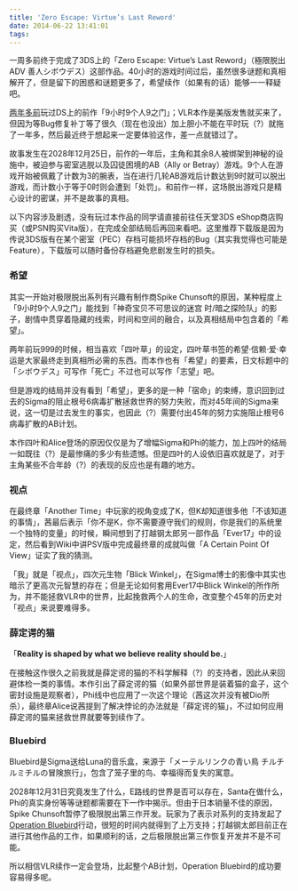 ```yaml
---
title: 'Zero Escape: Virtue’s Last Reword'
date: 2014-06-22 13:41:01
tags:
---
```


一周多前终于完成了3DS上的「Zero Escape: Virtue’s Last Reword」（極限脱出ADV 善人シボウデス）这部作品。40小时的游戏时间过后，虽然很多谜题和真相解开了，但是留下的困惑和谜题更多了，希望续作（如果有的话）能够一一释疑吧。

[两年多前](http://mudkip.me/post/24341459056/4-leaf-clover)玩过DS上的前作「9小时9个人9之门」；VLR本作是美版发售就买来了，但因为等Bug修复补丁等了很久（现在也没出）加上胆小不能在平时玩（?）就拖了一年多，然后最近终于想起来一定要体验这作，差一点就错过了。

故事发生在2028年12月25日，前作的一年后，主角和其余8人被绑架到神秘的设施中，被迫参与密室逃脱以及囚徒困境的AB（Ally or Betray）游戏。9个人在游戏开始被佩戴了计数为3的腕表，当在进行几轮AB游戏后计数达到9时就可以脱出游戏，而计数小于等于0时则会遭到「处罚」。和前作一样，这场脱出游戏只是精心设计的密谋，并不是故事的真相。

以下内容涉及剧透，没有玩过本作品的同学请直接前往任天堂3DS eShop商店购买（或PSN购买Vita版），在完成全部结局后再回来看吧。这里推荐下载版是因为传说3DS版有在某个密室（PEC）存档可能损坏存档的Bug（其实我觉得也可能是Feature），下载版可以随时备份存档避免悲剧发生时的损失。

### 希望

其实一开始对极限脱出系列有兴趣有制作商Spike Chunsoft的原因，某种程度上「9小时9个人9之门」能找到「神奇宝贝不可思议的迷宫 时/暗之探险队」的影子，剧情中贯穿着隐藏的线索，时间和空间的融合，以及真相结局中包含着的「希望」。

两年前玩999的时候，相当喜欢「四叶草」的设定，四叶草书签的希望·信赖·爱·幸运是大家最终走到真相所必需的东西。而本作也有「希望」的要素，日文标题中的「シボウデス」可写作「死亡」不过也可以写作「志望」吧。

但是游戏的结局并没有看到「希望」，更多的是一种「宿命」的束缚，意识回到过去的Sigma的阻止根号6病毒扩散拯救世界的努力失败，而对45年间的Sigma来说，这一切是过去发生的事实，也因此（?）需要付出45年的努力实施阻止根号6病毒扩散的AB计划。

本作四叶和Alice登场的原因仅仅是为了增幅Sigma和Phi的能力，加上四叶的结局一如既往（?）是最惨痛的多少有些遗憾。但是四叶的人设依旧喜欢就是了，对于主角某些不合年龄（?）的表现的反应也是有趣的地方。

### 视点

在最终章「Another Time」中玩家的视角变成了K，但K却知道很多他「不该知道的事情」，茜最后表示「你不是K，你不需要遵守我们的规则，你是我们的系统里一个独特的变量」的时候，瞬间想到了打越钢太郎另一部作品「Ever17」中的设定，然后看到Wiki中讲PSV版中完成最终章的成就叫做「A Certain Point Of View」证实了我的猜测。

「我」就是「视点」，四次元生物「Blick Winkel」，在Sigma博士的影像中其实也暗示了更高次元智慧的存在；但是无论如何套用Ever17中Blick Winkel的所作所为，并不能拯救VLR中的世界，比起挽救两个人的生命，改变整个45年的历史对「视点」来说要难得多。

### 薛定谔的猫

「**Reality is shaped by what we believe reality should be.**」

在接触这作很久之前我就是薛定谔的猫的不科学解释（?）的支持者，因此从来回避体检一类的事情。本作引出了薛定谔的猫（如果外部世界是装着猫的盒子，这个密封设施是观察者），Phi线中也应用了一次这个理论（茜这次并没有被Dio所杀），最终章Alice说茜提到了解决悖论的办法就是「薛定谔的猫」，不过如何应用薛定谔的猫来拯救世界就要等到续作了。

### Bluebird

Bluebird是Sigma送给Luna的音乐盒，来源于「メーテルリンクの青い鳥 チルチルミチルの冒険旅行」，包含了笼子里的鸟、幸福得而复失的寓意。

2028年12月31日究竟发生了什么，E路线的世界是否可以存在，Santa在做什么，Phi的真实身份等等谜题都需要在下一作中揭示。但由于日本销量不佳的原因，Spike Chunsoft暂停了极限脱出第三作开发。玩家为了表示对系列的支持发起了[Operation Bluebird](https://www.facebook.com/operationbluebirdze3)行动，很短的时间内就得到了上万支持；打越钢太郎目前正在进行其他作品的工作，如果顺利的话，之后极限脱出第三作恢复开发并不是不可能。

所以相信VLR续作一定会登场，比起整个AB计划，Operation Bluebird的成功要容易得多呢。